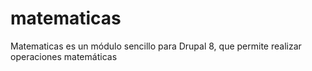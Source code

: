 matematicas
===========

Matematicas es un módulo sencillo para Drupal 8, que permite realizar operaciones matemáticas

